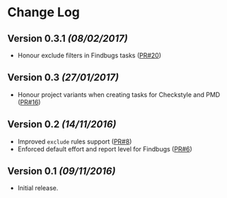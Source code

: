 Change Log
==========

Version 0.3.1 *(08/02/2017)*
--------------------------

- Honour exclude filters in Findbugs tasks ([PR#20](https://github.com/novoda/gradle-static-analysis-plugin/pull/20))

Version 0.3 *(27/01/2017)*
--------------------------

- Honour project variants when creating tasks for Checkstyle and PMD ([PR#16](https://github.com/novoda/gradle-static-analysis-plugin/pull/16))

Version 0.2 *(14/11/2016)*
--------------------------

- Improved `exclude` rules support ([PR#8](https://github.com/novoda/gradle-static-analysis-plugin/pull/8))
- Enforced default effort and report level for Findbugs ([PR#6](https://github.com/novoda/gradle-static-analysis-plugin/pull/6))

Version 0.1 *(09/11/2016)*
--------------------------

- Initial release.
